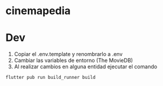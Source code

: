 # cinemapedia

# Dev

1. Copiar el .env.template y renombrarlo a .env
2. Cambiar las variables de entorno (The MovieDB)
3. Al realizar cambios en alguna entidad ejecutar el comando

```
flutter pub run build_runner build
```

